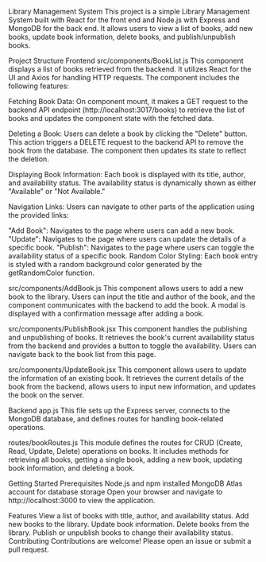 Library Management System
This project is a simple Library Management System built with React for the front end and Node.js with Express and MongoDB for the back end. It allows users to view a list of books, add new books, update book information, delete books, and publish/unpublish books.

Project Structure
Frontend
src/components/BookList.js
This component displays a list of books retrieved from the backend. It utilizes React for the UI and Axios for handling HTTP requests. The component includes the following features:

Fetching Book Data: On component mount, it makes a GET request to the backend API endpoint (http://localhost:3017/books) to retrieve the list of books and updates the component state with the fetched data.

Deleting a Book: Users can delete a book by clicking the "Delete" button. This action triggers a DELETE request to the backend API to remove the book from the database. The component then updates its state to reflect the deletion.

Displaying Book Information: Each book is displayed with its title, author, and availability status. The availability status is dynamically shown as either "Available" or "Not Available."

Navigation Links: Users can navigate to other parts of the application using the provided links:

"Add Book": Navigates to the page where users can add a new book.
"Update": Navigates to the page where users can update the details of a specific book.
"Publish": Navigates to the page where users can toggle the availability status of a specific book.
Random Color Styling: Each book entry is styled with a random background color generated by the getRandomColor function.

src/components/AddBook.js
This component allows users to add a new book to the library. Users can input the title and author of the book, and the component communicates with the backend to add the book. A modal is displayed with a confirmation message after adding a book.

src/components/PublishBook.jsx
This component handles the publishing and unpublishing of books. It retrieves the book's current availability status from the backend and provides a button to toggle the availability. Users can navigate back to the book list from this page.

src/components/UpdateBook.jsx
This component allows users to update the information of an existing book. It retrieves the current details of the book from the backend, allows users to input new information, and updates the book on the server.

Backend
app.js
This file sets up the Express server, connects to the MongoDB database, and defines routes for handling book-related operations.

routes/bookRoutes.js
This module defines the routes for CRUD (Create, Read, Update, Delete) operations on books. It includes methods for retrieving all books, getting a single book, adding a new book, updating book information, and deleting a book.

Getting Started
Prerequisites
Node.js and npm installed
MongoDB Atlas account for database storage
Open your browser and navigate to http://localhost:3000 to view the application.

Features
View a list of books with title, author, and availability status.
Add new books to the library.
Update book information.
Delete books from the library.
Publish or unpublish books to change their availability status.
Contributing
Contributions are welcome! Please open an issue or submit a pull request.